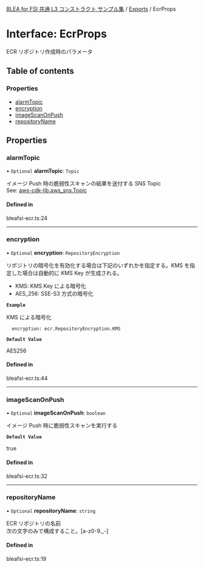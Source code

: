 [BLEA for FSI 共通 L3 コンストラクト サンプル集](../README.md) / [Exports](../modules.md) / EcrProps

# Interface: EcrProps

ECR リポジトリ作成時のパラメータ

## Table of contents

### Properties

- [alarmTopic](EcrProps.md#alarmtopic)
- [encryption](EcrProps.md#encryption)
- [imageScanOnPush](EcrProps.md#imagescanonpush)
- [repositoryName](EcrProps.md#repositoryname)

## Properties

### alarmTopic

• `Optional` **alarmTopic**: `Topic`

イメージ Push 時の脆弱性スキャンの結果を送付する SNS Topic <br>
See: [aws-cdk-lib.aws_sns.Topic](https://docs.aws.amazon.com/cdk/api/v2/docs/aws-cdk-lib.aws_sns.Topic.html)

#### Defined in

bleafsi-ecr.ts:24

---

### encryption

• `Optional` **encryption**: `RepositoryEncryption`

リポジトリの暗号化を有効化する場合は下記のいずれかを指定する。KMS を指定した場合は自動的に KMS Key が生成される。<br>

- KMS: KMS Key による暗号化
- AES_256: SSE-S3 方式の暗号化

**`Example`**

KMS による暗号化

```
  encryption: ecr.RepositoryEncryption.KMS
```

**`Default Value`**

AES256

#### Defined in

bleafsi-ecr.ts:44

---

### imageScanOnPush

• `Optional` **imageScanOnPush**: `boolean`

イメージ Push 時に脆弱性スキャンを実行する

**`Default Value`**

true

#### Defined in

bleafsi-ecr.ts:32

---

### repositoryName

• `Optional` **repositoryName**: `string`

ECR リポジトリの名前 <br>
次の文字のみで構成すること。[a-z0-9._-]

#### Defined in

bleafsi-ecr.ts:19

